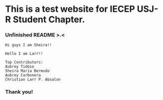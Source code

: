 # This is a test website for IECEP USJ-R Student Chapter.
### Unfinished README >.<
```
Hi guys I am Sheira!! 
```
```
Hello I am Larr!!
```

```
Top Contributors:
Aubrey Tidoso
Sheira Maria Bermudo
Aubrey Carbonera
Christian Larr P. Absalon
```
### Thank you!
